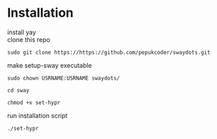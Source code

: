 # Installation
install yay \
clone this repo
```
sudo git clone https://https://github.com/pepukcoder/swaydots.git
```
make setup-sway executable
```
sudo chown USRNAME:USRNAME swaydots/
```
```
cd sway
```
```
chmod +x set-hypr
```
run installation script
```
./set-hypr
```
